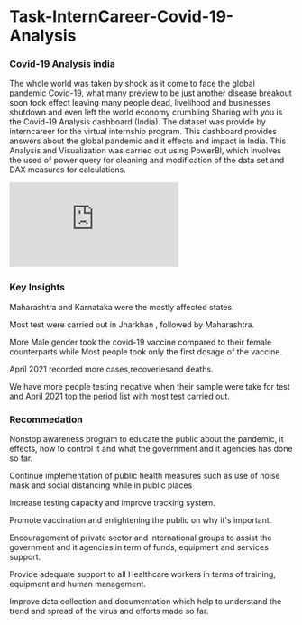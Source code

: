 # Task-InternCareer-Covid-19-Analysis
### Covid-19 Analysis india
The whole world was taken by shock as it come to face the global pandemic Covid-19, what many preview to be just another disease breakout soon took effect leaving many people dead, livelihood and businesses shutdown and even left the world economy crumbling 
Sharing with you is the Covid-19 Analysis dashboard (India). The dataset was provide by interncareer for the virtual internship program. This dashboard provides answers about the global pandemic and it effects and impact in India.
This Analysis and Visualization was carried out using PowerBI, which involves the used of power query for cleaning and modification of the data set and DAX measures for calculations.

![](https://github.com/OligbindeAyobami/Task-InternCareer-Covid-19-Analysis/blob/main/new%20covid19%202.pdf)
### Key Insights
Maharashtra and Karnataka were the mostly affected states.

Most test were carried out in Jharkhan , followed by Maharashtra.

More Male gender took the covid-19 vaccine compared to their female counterparts while Most people took only the first dosage of the vaccine.

April 2021 recorded more cases,recoveriesand deaths.

We have more people testing negative when their sample were take for test and April 2021 top the period list with most test carried out.

### Recommedation
Nonstop awareness program to educate the public about the pandemic, it effects, how to control it and what the government and it agencies has done so far.

Continue implementation of public health measures such as use of noise mask and social distancing while in public places

Increase testing capacity and improve tracking system.

Promote vaccination and enlightening the public on why it's important.

Encouragement of private sector and international groups to assist the government and it agencies in term of funds, equipment and services support.

Provide adequate support to all Healthcare workers in terms of training, equipment and human management.

Improve data collection and documentation which help to understand the trend and spread of the virus and efforts made so far.
